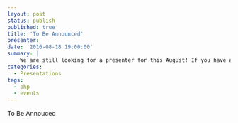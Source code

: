 ```yaml
---
layout: post
status: publish
published: true
title: 'To Be Announced'
presenter: 
date: '2016-08-18 19:00:00'
summary: |
    We are still looking for a presenter for this August! If you have an idea, technology, tool, etc. you'd like to present to our group, please let us know!
categories:
  - Presentations
tags:
  - php
  - events
---
```


To Be Annouced